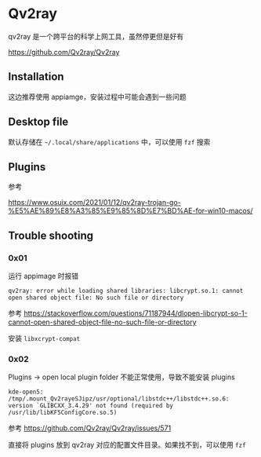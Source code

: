 # Qv2ray

qv2ray 是一个跨平台的科学上网工具，虽然停更但是好有

https://github.com/Qv2ray/Qv2ray

## Installation

这边推荐使用 appiamge，安装过程中可能会遇到一些问题

## Desktop file

默认存储在 `~/.local/share/applications` 中，可以使用 `fzf` 搜索

## Plugins

参考

https://www.osuix.com/2021/01/12/qv2ray-trojan-go-%E5%AE%89%E8%A3%85%E9%85%8D%E7%BD%AE-for-win10-macos/

## Trouble shooting

### 0x01

运行 appimage 时报错

```
qv2ray: error while loading shared libraries: libcrypt.so.1: cannot open shared object file: No such file or directory
```

参考 https://stackoverflow.com/questions/71187944/dlopen-libcrypt-so-1-cannot-open-shared-object-file-no-such-file-or-directory

安装 `libxcrypt-compat`

### 0x02

Plugins -> open local plugin folder 不能正常使用，导致不能安装 plugins

```
kde-open5: /tmp/.mount_Qv2rayeSJipz/usr/optional/libstdc++/libstdc++.so.6: version `GLIBCXX_3.4.29' not found (required by /usr/lib/libKF5ConfigCore.so.5)
```

参考 https://github.com/Qv2ray/Qv2ray/issues/571

直接将 plugins 放到 qv2ray 对应的配置文件目录。如果找不到，可以使用 `fzf`